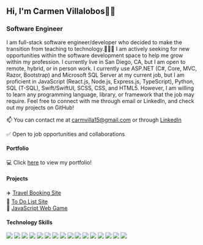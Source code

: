## Hi, I'm Carmen Villalobos👋😄

### Software Engineer

I am full-stack software engineer/developer who decided to make the transition from teaching to technology.👩🏻‍💻 I am actively seeking for new opportunities within the software development space to help me grow within my profession. I currently live in San Diego, CA, but I am open to remote, hybrid, or in person work. I currently use ASP.NET (C#, Core, MVC, Razor, Bootstrap) and Microsoft SQL Server at my current job, but I am proficient in JavaScript (React.js, Node.js, Express.js, TypeScript), Python, SQL (T-SQL), Swift/SwiftUI, SCSS, CSS, and HTML5. However, I am willing to learn any programming language, library, or framework that the job may require. Feel free to connect with me through email or LinkedIn, and check out my projects on GitHub!

📫 You can contact me at carmvilla15@gmail.com or through
  <a href="https://www.linkedin.com/in/carmen-villalobos-11a829237/">LinkedIn</a>
 
✅ Open to job opportunities and collaborations

#### Portfolio

💻 Click <a href="https://carmenvillalobosportfolio.netlify.app">here</a> to view my portfolio!

#### Projects

<div>
  ✈️ <a href="https://github.com/carmenvillalobos/Milestone_Project_3.git">Travel Booking Site</a>
</div>
<div>
  📝 <a href="https://github.com/carmenvillalobos/Milestone-Project-2.git">To Do List Site</a>
</div>
👾 <a href="https://github.com/carmenvillalobos/mileStoneProject1">JavaScript Web Game</a>


#### Technology Skills

<div id="badges">

<!-- ASP.NET -->
<img src="https://img.shields.io/badge/ASP.NET-512BD4?style=for-the-badge&logo=dotnet&logoColor=white" />

<!-- Microsoft SQL Server -->
<img src="https://img.shields.io/badge/Microsoft%20SQL%20Server-CC2927?style=for-the-badge&logo=microsoftsqlserver&logoColor=white" />

<!-- JavaScript -->
<img src='https://img.shields.io/badge/JavaScript-F7DF1E?style=for-the-badge&logo=javascript&logoColor=black' />
  
<!-- Python -->
<img src='https://img.shields.io/badge/Python-339933?style=for-the-badge&logo=python&logoColor=white' />
  
<!-- TypeScript -->
<img src='https://shields.io/badge/TypeScript-3178C6?style=for-the-badge&logo=typescript&logoColor=white' />

<!-- SwiftUI -->
<img src='https://img.shields.io/badge/Swift-FA7343?style=for-the-badge&logo=swift&logoColor=white' />

<!-- Figma -->
<img src='https://img.shields.io/badge/Figma-F24E1E?style=for-the-badge&logo=figma&logoColor=white' />

<!-- Google Cloud Platform -->
<img src='https://img.shields.io/badge/Google_Cloud-4285F4?style=for-the-badge&logo=google-cloud&logoColor=white' />
  
<!-- Amazon AWS -->
<img src='https://img.shields.io/badge/Amazon_AWS-232F3E?style=for-the-badge&logo=amazon-aws&logoColor=white' />
                                                                                                   
<!-- Node.js -->
<img src='https://img.shields.io/badge/Node.js-339933?style=for-the-badge&logo=nodedotjs&logoColor=white' /> 
                                                                                                   
<!-- PostgreSQL -->                                                                                 <img src='https://img.shields.io/badge/PostgreSQL-316192?style=for-the-badge&logo=postgresql&logoColor=white' />
                                                                                                   
<!-- React -->
<img src='https://img.shields.io/badge/React-20232A?style=for-the-badge&logo=react&logoColor=61DAFB' />
                                                                                                   <!-- Express -->                                                                                       <img src='https://img.shields.io/badge/Express.js-000000?style=for-the-badge&logo=express&logoColor=white' />

<!-- Bootstap -->
<img src='https://img.shields.io/badge/Bootstrap-ff69b4?style=for-the-badge&logo=bootstrap&logoColor=white' />   
  
<!-- CSS -->
<img src='https://img.shields.io/badge/CSS3-1572B6?style=for-the-badge&logo=css3&logoColor=white' />                                                                                                         
<!-- HTML -->
<img src='https://img.shields.io/badge/HTML5-E34F26?style=for-the-badge&logo=html5&logoColor=white' />
                                                                                                  
</div>

<!--
**carmenvillalobos/carmenvillalobos** is a ✨ _special_ ✨ repository because its `README.md` (this file) appears on your GitHub profile.

Here are some ideas to get you started:

- 🔭 I’m currently working on ...
- 🌱 I’m currently learning ...
- 👯 I’m looking to collaborate on ...
- 🤔 I’m looking for help with ...
- 💬 Ask me about ...
- 📫 How to reach me: ...
- 😄 Pronouns: ...
- ⚡ Fun fact: ...
-->
